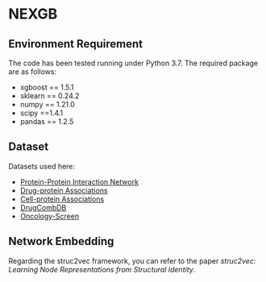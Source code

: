 # NEXGB

## Environment Requirement
The code has been tested running under Python 3.7. The required package are as follows:
* xgboost == 1.5.1
* sklearn == 0.24.2
* numpy == 1.21.0
* scipy ==1.4.1
* pandas == 1.2.5

## Dataset
Datasets used here:
* [Protein-Protein Interaction Network](https://www.nature.com/articles/s41467-019-09186-x#Sec23) 
* [Drug-protein Associations](https://www.nature.com/articles/s41467-019-09186-x#Sec23) 
* [Cell-protein Associations](https://maayanlab.cloud/Harmonizome/dataset/CCLE+Cell+Line+Gene+Expression+Profiles) 
* [DrugCombDB](http://drugcombdb.denglab.org/main) 
* [Oncology-Screen](http://www.bioinf.jku.at/software/DeepSynergy/) 

## Network Embedding
Regarding the struc2vec framework, you can refer to the paper *struc2vec: Learning Node Representations from Structural Identity*.

